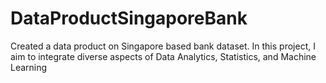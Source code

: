 # DataProductSingaporeBank
Created a data product on Singapore based bank dataset. In this project, I aim to integrate diverse aspects of Data Analytics, Statistics, and Machine Learning
